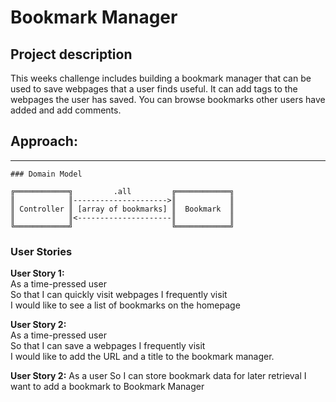 # Bookmark Manager

## Project description
This weeks challenge includes building a bookmark manager that can be used to save
webpages that a user finds useful. It can add tags to the webpages the user has saved.
You can browse bookmarks other users have added and add comments.

## Approach:
-----
````
### Domain Model

╔════════════╗         .all         ╔════════════╗  
║            ║--------------------->║            ║  
║ Controller ║ [array of bookmarks] ║  Bookmark  ║  
║            ║<---------------------║            ║  
╚════════════╝                      ╚════════════╝  

````
### User Stories

**User Story 1:**   
As a time-pressed user  
So that I can quickly visit webpages I frequently visit  
I would like to see a list of bookmarks on the homepage  

**User Story 2:**   
As a time-pressed user  
So that I can save a webpages I frequently visit  
I would like to add the URL and a title to the bookmark manager.

**User Story 2:**
As a user
So I can store bookmark data for later retrieval
I want to add a bookmark to Bookmark Manager
